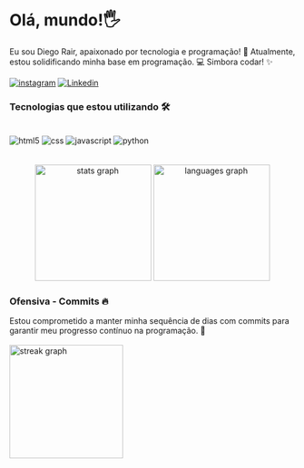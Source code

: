 <h1>Olá, mundo!🖐️</h1>

Eu sou Diego Rair, apaixonado por tecnologia e programação! 🚀 
Atualmente, estou solidificando minha base em programação. 💻 Simbora codar! ✨

[![instagram](https://img.shields.io/badge/Instagram-E4405F?style=for-the-badge&logo=instagram&logoColor=white)](https://www.instagram.com/diegorair/)
[![Linkedin](https://img.shields.io/badge/LinkedIn-0077B5?style=for-the-badge&logo=linkedin&logoColor=white)](www.linkedin.com/in/diego-rair)



<h3>Tecnologias que estou utilizando 🛠️</h3>

<div style="display: inline_block"></br>
    <img align="center" alt="html5" src="https://img.shields.io/badge/HTML-239120?style=for-the-badge&logo=html5&logoColor=white">
    <img align="center" alt="css" src="https://img.shields.io/badge/CSS-239120?&style=for-the-badge&logo=css3&logoColor=white">
    <img align="center" alt="javascript" src="https://img.shields.io/badge/JavaScript-F7DF1E?style=for-the-badge&logo=javascript&logoColor=black">
    <img align="center" alt="python" src="https://img.shields.io/badge/Python-14354C?style=for-the-badge&logo=python&logoColor=white">
</div></br>

<br clear="both">

<div align="center">
  <img src="https://github-readme-stats.vercel.app/api?username=diego-r-alves&hide_title=false&hide_rank=false&show_icons=true&include_all_commits=true&count_private=true&disable_animations=false&theme=dracula&locale=en&hide_border=false&order=1" height="205" alt="stats graph"  />
  <img src="https://github-readme-stats.vercel.app/api/top-langs?username=diego-r-alves&locale=en&hide_title=false&layout=compact&card_width=320&langs_count=4&theme=dracula&hide_border=false&order=2" height="205" alt="languages graph"  />
</div>



<h3>Ofensiva - Commits 🔥</h3>
Estou comprometido a manter minha sequência de dias com commits para garantir meu progresso contínuo na programação. 🚀

</br> 
</br>

<div align="left">
  <img src="https://streak-stats.demolab.com?user=diego-r-alves&locale=pt-br&mode=daily&theme=dark&hide_border=false&border_radius=6&order=3" height="200" alt="streak graph"  />
</div>
